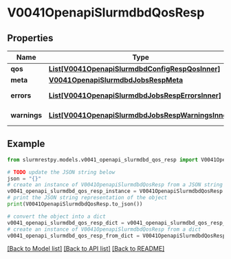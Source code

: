 # V0041OpenapiSlurmdbdQosResp


## Properties

Name | Type | Description | Notes
------------ | ------------- | ------------- | -------------
**qos** | [**List[V0041OpenapiSlurmdbdConfigRespQosInner]**](V0041OpenapiSlurmdbdConfigRespQosInner.md) | List of QOS |
**meta** | [**V0041OpenapiSlurmdbdJobsRespMeta**](V0041OpenapiSlurmdbdJobsRespMeta.md) |  | [optional]
**errors** | [**List[V0041OpenapiSlurmdbdJobsRespErrorsInner]**](V0041OpenapiSlurmdbdJobsRespErrorsInner.md) | Query errors | [optional]
**warnings** | [**List[V0041OpenapiSlurmdbdJobsRespWarningsInner]**](V0041OpenapiSlurmdbdJobsRespWarningsInner.md) | Query warnings | [optional]

## Example

```python
from slurmrestpy.models.v0041_openapi_slurmdbd_qos_resp import V0041OpenapiSlurmdbdQosResp

# TODO update the JSON string below
json = "{}"
# create an instance of V0041OpenapiSlurmdbdQosResp from a JSON string
v0041_openapi_slurmdbd_qos_resp_instance = V0041OpenapiSlurmdbdQosResp.from_json(json)
# print the JSON string representation of the object
print(V0041OpenapiSlurmdbdQosResp.to_json())

# convert the object into a dict
v0041_openapi_slurmdbd_qos_resp_dict = v0041_openapi_slurmdbd_qos_resp_instance.to_dict()
# create an instance of V0041OpenapiSlurmdbdQosResp from a dict
v0041_openapi_slurmdbd_qos_resp_from_dict = V0041OpenapiSlurmdbdQosResp.from_dict(v0041_openapi_slurmdbd_qos_resp_dict)
```
[[Back to Model list]](../README.md#documentation-for-models) [[Back to API list]](../README.md#documentation-for-api-endpoints) [[Back to README]](../README.md)


